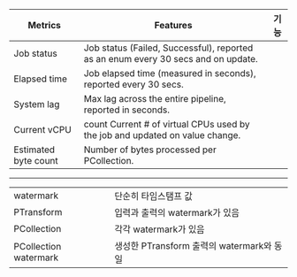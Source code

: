 | Metrics              | Features                                                                          | 기능 |
| -------------------- | --------------------------------------------------------------------------------- | ---- |
| Job status           | Job status (Failed, Successful), reported as an enum every 30 secs and on update. |      |
| Elapsed time         | Job elapsed time (measured in seconds), reported every 30 secs.                   |      |
| System lag           | Max lag across the entire pipeline, reported in seconds.                          |      |
| Current vCPU         | count Current # of virtual CPUs used by the job and updated on value change.      |      |
| Estimated byte count | Number of bytes processed per PCollection.                                        |      |

---

|                       |                                           |
| --------------------- | ----------------------------------------- |
| watermark             | 단순히 타임스탬프 값                      |
| PTransform            | 입력과 출력의 watermark가 있음            |
| PCollection           | 각각 watermark가 있음                     |
| PCollection watermark | 생성한 PTransform 출력의 watermark와 동일 |

